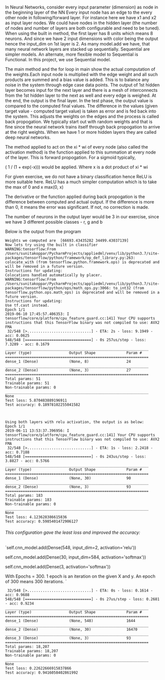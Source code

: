 In Neural Networks, consider every input parameter (dimension) as node in the beginning layer of the NN
Every input node has an edge to the every other node in following/forward layer. For instance here we have 
x1 and x2 as input layer nodes. We could have nodes in the hidden layer (the number of nodes and number of layers are both configurable
and need to be tuned). When using the built in method, the first layer has 8 units which means 8 neurons. And since 
we have 2 input dimensions with color being the output hence the input_dim on 1st layer is 2. As many model.add we have, 
that many neural network layers are stacked up sequentially. Sequential are simpler models. An alternate, more flexible 
model to Sequential is Functional. In this project, we use Sequential model.

The main method and the for loop in main show the actual computation of the 
weights.Each input node is multiplied with the edge weight and all such products are summed and a bias value is 
added. This is to balance any noise in the system through edge case data points. The output of 1st hidden layer
becomes input for the next layer and there is a mesh of interconnects from the 1st hidden layer to the next as well
and every edge is weighed. At the end, the output is the final layer. In the test phase, the output value 
is compared to the computed final values. The difference in the values (given target value - computed target value)
is taken as error and is fed back into the system. This adjusts the weights on the edges and the process 
is called back propogation. We typically start out with random weights and that is fine since the neural network
trains itself through back propogation to arrive at the right weights. When we have 1 or more hidden layers
they are called deep neural networks. 

The method applied to act on the xi * wi of every node (also called the activation method) is the function
applied to this summation at every node of the layer. This is forward propogation.
For a sigmoid typically, 

( 1 / (1 + exp(-x))) would be applied. Where x is a dot product of xi * wi

For given exercise, we do not have a binary classification hence ReLU is more suitable here. 
ReLU has a much simpler computation which is to take the max of 0 and x
max(0, x) 

The derivative or the function applied during back propogation is the difference between computed and actual
output. If the difference is more than 0, it means the error was significant. If not, no correction is made. 

The number of neurons in the output layer would be 3 in our exercise, 
since we have 3 different possible classes - r, g and b


Below is the output from the program

```Using TensorFlow backend.
Weights we computed are  [66693.43435282 34499.43037139]
Now lets try using the built in classifier
WARNING:tensorflow:From /Users/sunitakoppar/PycharmProjects/appliedml/venv/lib/python3.7/site-packages/tensorflow/python/framework/op_def_library.py:263: colocate_with (from tensorflow.python.framework.ops) is deprecated and will be removed in a future version.
Instructions for updating:
Colocations handled automatically by placer.
WARNING:tensorflow:From /Users/sunitakoppar/PycharmProjects/appliedml/venv/lib/python3.7/site-packages/tensorflow/python/ops/math_ops.py:3066: to_int32 (from tensorflow.python.ops.math_ops) is deprecated and will be removed in a future version.
Instructions for updating:
Use tf.cast instead.
Epoch 1/1
2019-06-10 17:45:57.406353: I tensorflow/core/platform/cpu_feature_guard.cc:141] Your CPU supports instructions that this TensorFlow binary was not compiled to use: AVX2 FMA
 32/548 [>.............................] - ETA: 2s - loss: 9.1949 - acc: 0.0625
548/548 [==============================] - 0s 257us/step - loss: 7.3289 - acc: 0.1679
_________________________________________________________________
Layer (type)                 Output Shape              Param #   
=================================================================
dense_1 (Dense)              (None, 8)                 24        
_________________________________________________________________
dense_2 (Dense)              (None, 3)                 27        
=================================================================
Total params: 51
Trainable params: 51
Non-trainable params: 0
_________________________________________________________________
None
Test loss: 5.870483889196911
Test accuracy: 0.18978102255041582



Using both layers with relu activation, the output is as below:
Epoch 1/1
2019-06-11 13:53:37.396956: I tensorflow/core/platform/cpu_feature_guard.cc:141] Your CPU supports instructions that this TensorFlow binary was not compiled to use: AVX2 FMA
 32/548 [>.............................] - ETA: 1s - loss: 2.2418 - acc: 0.7188
548/548 [==============================] - 0s 243us/step - loss: 3.8827 - acc: 0.5766
_________________________________________________________________
Layer (type)                 Output Shape              Param #   
=================================================================
dense_1 (Dense)              (None, 30)                90        
_________________________________________________________________
dense_2 (Dense)              (None, 3)                 93        
=================================================================
Total params: 183
Trainable params: 183
Non-trainable params: 0
_________________________________________________________________
None
Test loss: 4.123628386615836
Test accuracy: 0.5985401472906127
```


###### This configuration gave the least loss and improved the accuracy:

`self.cnn_model.add(Dense(548, input_dim=2, activation='relu'))            

self.cnn_model.add(Dense(30, input_dim=584, activation='softmax'))

self.cnn_model.add(Dense(3, activation='softmax'))

With Epochs = 300. 1 epoch is an iteration on the given X and y. An epoch of 300 means 
300 iterations. 
`
```Epoch 300/300
 32/548 [>.............................] - ETA: 0s - loss: 0.1614 - acc: 0.9688
548/548 [==============================] - 0s 27us/step - loss: 0.2681 - acc: 0.9234
_________________________________________________________________
Layer (type)                 Output Shape              Param #   
=================================================================
dense_1 (Dense)              (None, 548)               1644      
_________________________________________________________________
dense_2 (Dense)              (None, 30)                16470     
_________________________________________________________________
dense_3 (Dense)              (None, 3)                 93        
=================================================================
Total params: 18,207
Trainable params: 18,207
Non-trainable params: 0
_________________________________________________________________
None
Test loss: 0.22622666915837866
Test accuracy: 0.9416058402861992 
```